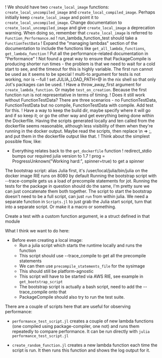 ! We should have two `create_local_image` functions: `create_local_uncompiled_image` and `create_local_compiled_image`. Perhaps initially keep `create_local_image` and point it to `create_local_uncompiled_image`. Change documentation to `create_local_uncompiled_image` and give `create_local_image` a deprecation warning. When doing so, remember that `create_local_image` is referred to `Function_Performance.md`
! run_lambda_function_test should take a `FunctionTestData`
! Expand the "managing lambdas" section of the documentation to include the functions like `get_all_lambda_functions`, `get_lambda_function`
! Put all the performance-related documentation in "Performance"
! Not found a great way to ensure that PackageCompile is producing shorter run times - the problem is that we need to wait for a cold start to see, and the timeout for this is highly variable. The first run cannot be used as it seems to be special
! multi-to argument for tests is not working, nor is --full
! set JULIA_LOAD_PATH=@ in the nix shell so that only Jot's packages can be used.
! Have a throw_away_first argument for `create_lambda_function`. Or maybe `test_on_creation`. Because the first function run is not representative in terms of timing.
! Does it still work without FunctionTestData? There are three scenarios - no FunctionTestData, FunctionTestData but no compile, FunctionTestData with compile. Add test for this.
! Have a way to keep the build dir, maybe specify where it will go and if so keep it; or go the other way and get everything being done within the Dockerfile. Having the scripts generated locally and ten called from the dockerfile seems reasonable, although less visibility of them when they're running in the docker output. Maybe read the scripts, then replace \n => ;, and put them in the dockerfile output like that.
! Think about the simplest possible flow, like:
  - Everything relates back to the `get_dockerfile` function
! redirect_stdio bumps our required julia version to 1.7
! prog = ProgressUnknown("Working hard:", spinner=true) to get a spinner

The bootstrap script:
alias Julia first, it's /user/local/julia/bin/julia on the docker image
RIE runs on 8080 by default
Running the bootstrap script with --trace-compile gets us a load of precompile statements for jot.
Running the tests for the package in question should do the same, I'm pretty sure we can just concatenate them both together.
The script to start the bootstrap doesn't need to be a full script, can just `run` from within julia.
We need a separate function in `Scripts.jl` to just grab the Julia start script, turn that into a separate script. Or make it a macro or something.

Create a test with a custom function argument, ie a struct defined in that module

What I think we want to do here:
- Before even creating a local image:
  - Run a julia script which starts the runtime locally and runs the function
  - This script should use --trace_compile to get all the precompile statements
  - We can then use `precompile_statements_file` for the sysimage
  - This should still be platform-agnostic
  - This script will have to be started via AWS RIE, see example in `get_bootstrap_script`
  - The bootstrap script is actually a bash script, need to add the --trace_compile onto that
  - PackageCompile should also try to run the test suite.

There are a couple of scripts here that are useful for observing performance:

- `performance_test_script.jl` creates a couple of new lambda functions (one compiled using package-compiler, one not) and runs them repeatedly to compare performance. It can be run directly with `julia performance_test_script.jl`

- `create_random_function.jl` creates a new lambda function each time the script is run. It then runs this function and shows the log output for it.

